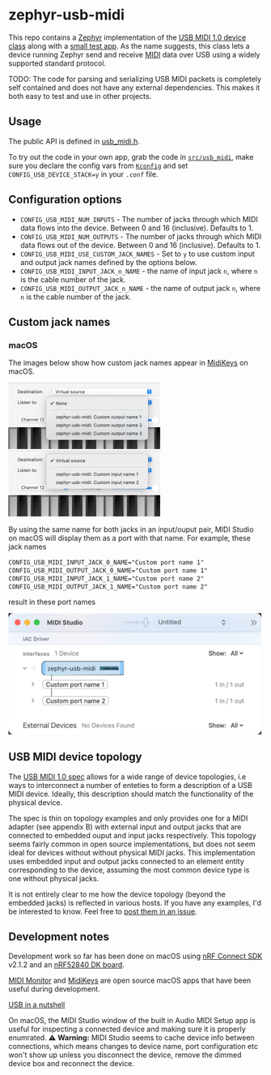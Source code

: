 # zephyr-usb-midi

This repo contains a [Zephyr](https://zephyrproject.org/) implementation of the [USB MIDI 1.0 device class](https://www.usb.org/sites/default/files/midi10.pdf) along with a [small test app](src/main.c). As the name suggests, this class lets a device running Zephyr send and receive [MIDI](https://en.wikipedia.org/wiki/MIDI) data over USB using a widely supported standard protocol.

TODO: The code for parsing and serializing USB MIDI packets is completely self contained and does not have any external dependencies. This makes it both easy to test and use in other projects.

## Usage

The public API is defined in [usb_midi.h](src/usb_midi/usb_midi.h).

To try out the code in your own app, grab the code in [`src/usb_midi`](src/usb_midi), make sure you declare the config vars from [`Kconfig`](Kconfig) and set `CONFIG_USB_DEVICE_STACK=y` in your `.conf` file.

## Configuration options

* `CONFIG_USB_MIDI_NUM_INPUTS` - The number of jacks through which MIDI data flows into the device. Between 0 and 16 (inclusive). Defaults to 1.
* `CONFIG_USB_MIDI_NUM_OUTPUTS` - The number of jacks through which MIDI data flows out of the device. Between 0 and 16 (inclusive). Defaults to 1.
* `CONFIG_USB_MIDI_USE_CUSTOM_JACK_NAMES` - Set to `y` to use custom input and output jack names defined by the options below.
* `CONFIG_USB_MIDI_INPUT_JACK_n_NAME` - the name of input jack `n`, where `n` is the cable number of the jack.
* `CONFIG_USB_MIDI_OUTPUT_JACK_n_NAME` - the name of output jack `n`, where `n` is the cable number of the jack.

## Custom jack names

### macOS

The images below show how custom jack names appear in [MidiKeys](https://flit.github.io/projects/midikeys/) on macOS.

<img src="images/macos_input_names.png" width="300"> <img src="images/macos_output_names.png" width="300">

By using the same name for both jacks in an input/ouput pair, MIDI Studio on macOS will display them as a port with that name. For example, these jack names

```
CONFIG_USB_MIDI_INPUT_JACK_0_NAME="Custom port name 1"
CONFIG_USB_MIDI_OUTPUT_JACK_0_NAME="Custom port name 1"
CONFIG_USB_MIDI_INPUT_JACK_1_NAME="Custom port name 2"
CONFIG_USB_MIDI_OUTPUT_JACK_1_NAME="Custom port name 2"
```

result in these port names

<img src="images/macos_port_names.png" width="500">

## USB MIDI device topology

The [USB MIDI 1.0 spec](https://www.usb.org/sites/default/files/midi10.pdf) allows for a wide range of device topologies, i.e ways to interconnect a number of enteties to form a description of a USB MIDI device. Ideally, this description should match the functionality of the physical device.

The spec is thin on topology examples and only provides one for a MIDI adapter (see appendix B) with external input and output jacks that are connected to embedded ouput and input jacks respectively. This topology seems fairly common in open source implementations, but does not seem ideal for devices without without physical MIDI jacks. This implementation uses embedded input and output jacks connected to an element entity corresponding to the device, assuming the most common device type is one without physical jacks.

It is not entirely clear to me how the device topology (beyond the embedded jacks) is reflected in various hosts. If you have any examples, I'd be interested to know. Feel free to [post them in an issue](https://github.com/stuffmatic/zephyr-usb-midi/issues/new).

## Development notes

Development work so far has been done on macOS using [nRF Connect SDK](https://www.nordicsemi.com/Products/Development-software/nRF-Connect-SDK) v2.1.2 and an [nRF52840 DK board](https://www.nordicsemi.com/Products/Development-hardware/nRF52840-DK).

[MIDI Monitor](https://www.snoize.com/midimonitor/) and [MidiKeys](https://flit.github.io/projects/midikeys/) are open source macOS apps that have been useful during development.

[USB in a nutshell](https://beyondlogic.org/usbnutshell/usb1.shtml)

On macOS, the MIDI Studio window of the built in Audio MIDI Setup app is useful for inspecting a connected device and making sure it is properly enumrated. ⚠️ __Warning:__ MIDI Studio seems to cache device info between connections, which means changes to device name, port configuration etc won't show up unless you disconnect the device, remove the dimmed device box and reconnect the device.